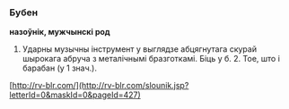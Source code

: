 ### Бубен
**назоўнік, мужчынскі род**

1. Ударны музычны інструмент у выглядзе абцягнутага скурай шырокага абруча з металічнымі бразготкамі. Біць у б. 2. Тое, што і барабан (у 1 знач.).

<a rel="author">[http://rv-blr.com/](http://rv-blr.com/slounik.jsp?letterId=0&maskId=0&pageId=427)</a>
